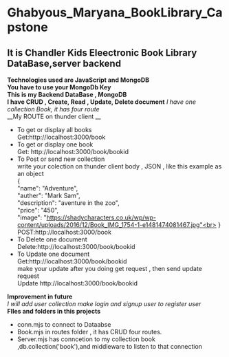 # Ghabyous_Maryana_BookLibrary_Capstone<br>
## It is Chandler Kids Eleectronic Book Library DataBase,server backend<br>
__Technologies used are JavaScript and MongoDB__<br> 
__You have to use your MongoDb Key__<br>
__This is my Backend DataBase , MongoDB__<br>
__I have CRUD , Create, Read , Update, Delete document__
*I have one collection Book, it has four route*
<br>__My ROUTE on thunder client __<br>
* To get or display all books<br>
 Get:http://localhost:3000/book<br>
* To get or display one book<br>
Get: http://localhost:3000/book/bookid
* To Post or send new collection<br>
write your colection on thunder client body , JSON , like this example as an object<br>
{<br>
   "name": "Adventure",<br>
  "auther": "Mark Sam",<br>
  "description": "aventure in the zoo",<br>
  "price": "450",<br>
  "image": "https://shadycharacters.co.uk/wp/wp-content/uploads/2016/12/Book_IMG_1754-1-e1481474081467.jpg"<br>
}<br>
POST:http://localhost:3000/book<br>
* To Delete one document<br>
Delete:http://localhost:3000/book/bookid
* To Update one document<br>
Get:http://localhost:3000/book/bookid<br>
make your update after you doing get request , then send update request<br>
Update http://localhost:3000/book/bookid<br>

__Improvement in future__<br>
*I will add user collection make login and signup user to register user*<br>
__FIles and folders in this projects__
* conn.mjs to connect to Dataabse<br>
* Book.mjs in routes folder , it has CRUD four routes.<br>
* Server.mjs has conncetion to my collection book ,db.collection('book'),and middleware to listen to that connection<br>